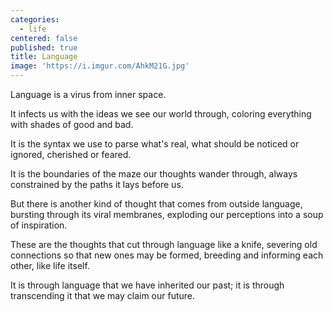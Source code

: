 ```yaml
---
categories:
  - life
centered: false
published: true
title: Language
image: 'https://i.imgur.com/AhkM21G.jpg'
---
```

Language is a virus
from inner space.

It infects us with the ideas
we see  our world through,
coloring everything
with shades of good and bad.

It is the syntax we use
to parse what's real,
what should be noticed or ignored,
cherished or feared. 

It is the boundaries of the maze
our thoughts wander through,
always constrained
by the paths it lays before us.

But there is another kind of thought
that comes from outside language,
bursting through its viral membranes,
exploding our perceptions 
into a soup of inspiration.

These are the thoughts
that cut through language like a knife, 
severing old connections
so that new ones may be formed,
breeding and informing each other,
like life itself.

It is through language
that we have inherited our past;
it is through transcending it
that we may claim our future.













